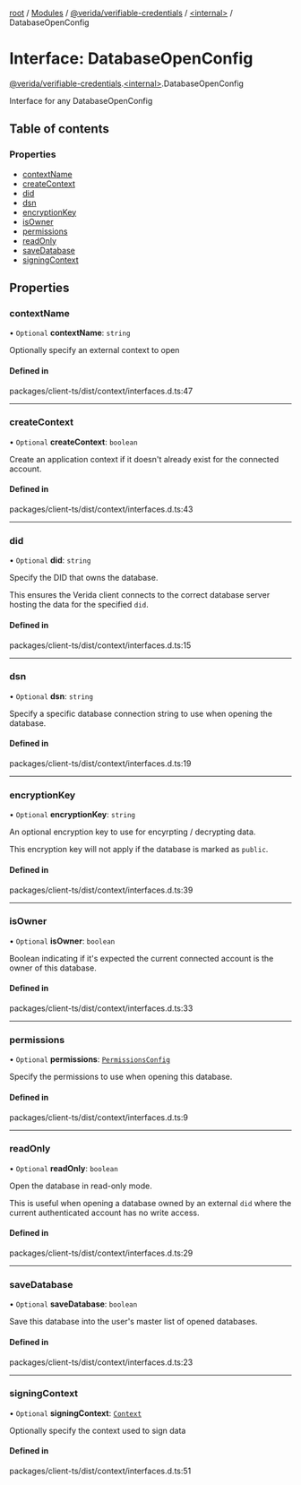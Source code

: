 [root](../README.md) / [Modules](../modules.md) / [@verida/verifiable-credentials](../modules/verida_verifiable_credentials.md) / [<internal\>](../modules/verida_verifiable_credentials._internal_.md) / DatabaseOpenConfig

# Interface: DatabaseOpenConfig

[@verida/verifiable-credentials](../modules/verida_verifiable_credentials.md).[<internal\>](../modules/verida_verifiable_credentials._internal_.md).DatabaseOpenConfig

Interface for any DatabaseOpenConfig

## Table of contents

### Properties

- [contextName](verida_verifiable_credentials._internal_.DatabaseOpenConfig.md#contextname)
- [createContext](verida_verifiable_credentials._internal_.DatabaseOpenConfig.md#createcontext)
- [did](verida_verifiable_credentials._internal_.DatabaseOpenConfig.md#did)
- [dsn](verida_verifiable_credentials._internal_.DatabaseOpenConfig.md#dsn)
- [encryptionKey](verida_verifiable_credentials._internal_.DatabaseOpenConfig.md#encryptionkey)
- [isOwner](verida_verifiable_credentials._internal_.DatabaseOpenConfig.md#isowner)
- [permissions](verida_verifiable_credentials._internal_.DatabaseOpenConfig.md#permissions)
- [readOnly](verida_verifiable_credentials._internal_.DatabaseOpenConfig.md#readonly)
- [saveDatabase](verida_verifiable_credentials._internal_.DatabaseOpenConfig.md#savedatabase)
- [signingContext](verida_verifiable_credentials._internal_.DatabaseOpenConfig.md#signingcontext)

## Properties

### contextName

• `Optional` **contextName**: `string`

Optionally specify an external context to open

#### Defined in

packages/client-ts/dist/context/interfaces.d.ts:47

___

### createContext

• `Optional` **createContext**: `boolean`

Create an application context if it doesn't already exist for the connected account.

#### Defined in

packages/client-ts/dist/context/interfaces.d.ts:43

___

### did

• `Optional` **did**: `string`

Specify the DID that owns the database.

This ensures the Verida client connects to the correct database server hosting the data for the specified `did`.

#### Defined in

packages/client-ts/dist/context/interfaces.d.ts:15

___

### dsn

• `Optional` **dsn**: `string`

Specify a specific database connection string to use when opening the database.

#### Defined in

packages/client-ts/dist/context/interfaces.d.ts:19

___

### encryptionKey

• `Optional` **encryptionKey**: `string`

An optional encryption key to use for encyrpting / decrypting data.

This encryption key will not apply if the database is marked as `public`.

#### Defined in

packages/client-ts/dist/context/interfaces.d.ts:39

___

### isOwner

• `Optional` **isOwner**: `boolean`

Boolean indicating if it's expected the current connected account is the owner of this database.

#### Defined in

packages/client-ts/dist/context/interfaces.d.ts:33

___

### permissions

• `Optional` **permissions**: [`PermissionsConfig`](verida_verifiable_credentials._internal_.PermissionsConfig.md)

Specify the permissions to use when opening this database.

#### Defined in

packages/client-ts/dist/context/interfaces.d.ts:9

___

### readOnly

• `Optional` **readOnly**: `boolean`

Open the database in read-only mode.

This is useful when opening a database owned by an external `did` where the current authenticated account has no write access.

#### Defined in

packages/client-ts/dist/context/interfaces.d.ts:29

___

### saveDatabase

• `Optional` **saveDatabase**: `boolean`

Save this database into the user's master list of opened databases.

#### Defined in

packages/client-ts/dist/context/interfaces.d.ts:23

___

### signingContext

• `Optional` **signingContext**: [`Context`](../classes/verida_verifiable_credentials._internal_.Context.md)

Optionally specify the context used to sign data

#### Defined in

packages/client-ts/dist/context/interfaces.d.ts:51
